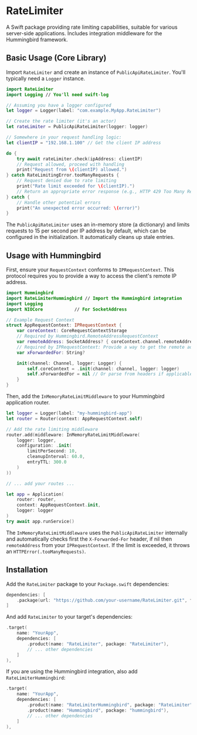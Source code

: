 # RateLimiter

A Swift package providing rate limiting capabilities, suitable for various server-side applications. Includes integration middleware for the Hummingbird framework.

## Basic Usage (Core Library)

Import `RateLimiter` and create an instance of `PublicApiRateLimiter`. You'll typically need a `Logger` instance.

```swift
import RateLimiter
import Logging // You'll need swift-log

// Assuming you have a logger configured
let logger = Logger(label: "com.example.MyApp.RateLimiter")

// Create the rate limiter (it's an actor)
let rateLimiter = PublicApiRateLimiter(logger: logger)

// Somewhere in your request handling logic:
let clientIP = "192.168.1.100" // Get the client IP address

do {
    try await rateLimiter.check(ipAddress: clientIP)
    // Request allowed, proceed with handling
    print("Request from \(clientIP) allowed.")
} catch RateLimitingError.tooManyRequests {
    // Request denied due to rate limiting
    print("Rate limit exceeded for \(clientIP).")
    // Return an appropriate error response (e.g., HTTP 429 Too Many Requests)
} catch {
    // Handle other potential errors
    print("An unexpected error occurred: \(error)")
}

```

The `PublicApiRateLimiter` uses an in-memory store (a dictionary) and limits requests to 15 per second per IP address by default, which can be configured in the initialization. It automatically cleans up stale entries.

## Usage with Hummingbird

First, ensure your `RequestContext` conforms to `IPRequestContext`. This protocol requires you to provide a way to access the client's remote IP address.

```swift
import Hummingbird
import RateLimiterHummingbird // Import the Hummingbird integration
import Logging
import NIOCore            // For SocketAddress

// Example Request Context
struct AppRequestContext: IPRequestContext {
    var coreContext: CoreRequestContextStorage
    // Required by Hummingbird.RemoteAddressRequestContext
    var remoteAddress: SocketAddress? { coreContext.channel.remoteAddress }
    // Required by IPRequestContext: Provide a way to get the remote address
    var xForwardedFor: String?

    init(channel: Channel, logger: Logger) {
        self.coreContext = .init(channel: channel, logger: logger)
        self.xForwardedFor = nil // Or parse from headers if applicable
    }
}
```

Then, add the `InMemoryRateLimitMiddleware` to your Hummingbird application router.

```swift
let logger = Logger(label: "my-hummingbird-app")
let router = Router(context: AppRequestContext.self)

// Add the rate limiting middleware
router.add(middleware: InMemoryRateLimitMiddleware(
    logger: logger,
    configuration: .init(
        limitPerSecond: 10,
        cleanupInterval: 60.0,
        entryTTL: 300.0
    )
))

// ... add your routes ...

let app = Application(
    router: router,
    context: AppRequestContext.init,
    logger: logger
)
try await app.runService()

```

The `InMemoryRateLimitMiddleware` uses the `PublicApiRateLimiter` internally and automatically checks first the `X-Forwarded-For` header, if nil then `remoteAddress` from your `IPRequestContext`. If the limit is exceeded, it throws an `HTTPError(.tooManyRequests)`.

## Installation

Add the `RateLimiter` package to your `Package.swift` dependencies:

```swift
dependencies: [
    .package(url: "https://github.com/your-username/RateLimiter.git", from: "0.0.1")
]
```

And add `RateLimiter` to your target's dependencies:

```swift
.target(
    name: "YourApp",
    dependencies: [
        .product(name: "RateLimiter", package: "RateLimiter"),
        // ... other dependencies
    ]
),
```

If you are using the Hummingbird integration, also add `RateLimiterHummingbird`:

```swift
.target(
    name: "YourApp",
    dependencies: [
        .product(name: "RateLimiterHummingbird", package: "RateLimiter"),
        .product(name: "Hummingbird", package: "hummingbird"),
        // ... other dependencies
    ]
),
```